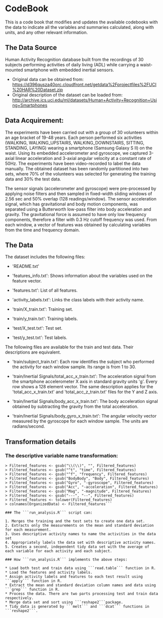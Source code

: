 # CodeBook

This is a code book that modifies and updates the available codebooks with the data to indicate all the variables and summaries calculated, along with units, and any other relevant information.

## The Data Source
Human Activity Recognition database built from the recordings of 30 subjects performing activities of daily living (ADL) while carrying a waist-mounted smartphone with embedded inertial sensors.
* Original data can be obtained from: https://d396qusza40orc.cloudfront.net/getdata%2Fprojectfiles%2FUCI%20HAR%20Dataset.zip
* Original description of the dataset can be loaded from: http://archive.ics.uci.edu/ml/datasets/Human+Activity+Recognition+Using+Smartphones

## Data Acquirement:

The experiments have been carried out with a group of 30 volunteers within an age bracket of 19-48 years. Each person performed six activities (WALKING, WALKING_UPSTAIRS, WALKING_DOWNSTAIRS, SITTING, STANDING, LAYING) wearing a smartphone (Samsung Galaxy S II) on the waist. Using its embedded accelerometer and gyroscope, we captured 3-axial linear acceleration and 3-axial angular velocity at a constant rate of 50Hz. The experiments have been video-recorded to label the data manually. The obtained dataset has been randomly partitioned into two sets, where 70% of the volunteers was selected for generating the training data and 30% the test data.

The sensor signals (accelerometer and gyroscope) were pre-processed by applying noise filters and then sampled in fixed-width sliding windows of 2.56 sec and 50% overlap (128 readings/window). The sensor acceleration signal, which has gravitational and body motion components, was separated using a Butterworth low-pass filter into body acceleration and gravity. The gravitational force is assumed to have only low frequency components, therefore a filter with 0.3 Hz cutoff frequency was used. From each window, a vector of features was obtained by calculating variables from the time and frequency domain.

## The Data

The dataset includes the following files:

- 'README.txt'

- 'features_info.txt': Shows information about the variables used on the feature vector.

- 'features.txt': List of all features.

- 'activity_labels.txt': Links the class labels with their activity name.

- 'train/X_train.txt': Training set.

- 'train/y_train.txt': Training labels.

- 'test/X_test.txt': Test set.

- 'test/y_test.txt': Test labels.

The following files are available for the train and test data. Their descriptions are equivalent.

- 'train/subject_train.txt': Each row identifies the subject who performed the activity for each window sample. Its range is from 1 to 30.

- 'train/Inertial Signals/total_acc_x_train.txt': The acceleration signal from the smartphone accelerometer X axis in standard gravity units 'g'. Every row shows a 128 element vector. The same description applies for the 'total_acc_x_train.txt' and 'total_acc_z_train.txt' files for the Y and Z axis.

- 'train/Inertial Signals/body_acc_x_train.txt': The body acceleration signal obtained by subtracting the gravity from the total acceleration.

- 'train/Inertial Signals/body_gyro_x_train.txt': The angular velocity vector measured by the gyroscope for each window sample. The units are radians/second.


## Transformation details

### The descriptive variable name transformation:
```> Filtered_features <- colnames(OrganizedData)
> Filtered_features <- gsub("\\(\\)", "", Filtered_features)
> Filtered_features <- gsub("^t", "time", Filtered_features)
> Filtered_features <- gsub("^f", "frequency", Filtered_features)
> Filtered_features <- gsub("BodyBody", "Body", Filtered_features)
> Filtered_features <- gsub("Gyro", "-gyroscope", Filtered_features)
> Filtered_features <- gsub("Acc", "-acceleration", Filtered_features)
> Filtered_features <- gsub("Mag", "-magnitude", Filtered_features)
> Filtered_features <- gsub("---", "--", Filtered_features)
> Filtered_features <- tolower(Filtered_features)
> colnames(OrganizedData) <- Filtered_features```

### The ```run_analysis.R``` script can:

1. Merges the training and the test sets to create one data set.
2. Extracts only the measurements on the mean and standard deviation for each measurement.
3. Uses descriptive activity names to name the activities in the data set
4. Appropriately labels the data set with descriptive activity names.
5. Creates a second, independent tidy data set with the average of each variable for each activity and each subject.

### How ```run_analysis.R``` implements the above steps:

* Load both test and train data using ```read.table``` function in R.
* Load the features and activity labels.
* Assign activity labels and features to each test result using ```apply``` function in R.
* Extract the mean and standard deviation column names and data using ```grep``` function in R.
* Process the data. There are two parts processing test and train data respectively.
* Merge data set and sort using ```reshape2```package.
* Tidy_data is generated by ```melt``` and ```dcat``` functions in ```reshape2```.
